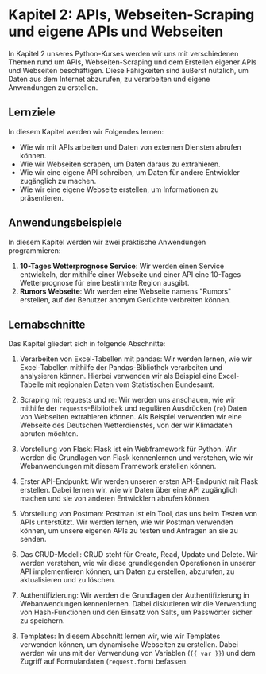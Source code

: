 # Kapitel 2: APIs, Webseiten-Scraping und eigene APIs und Webseiten

In Kapitel 2 unseres Python-Kurses werden wir uns mit verschiedenen Themen rund um APIs, Webseiten-Scraping und dem Erstellen eigener APIs und Webseiten beschäftigen. Diese Fähigkeiten sind äußerst nützlich, um Daten aus dem Internet abzurufen, zu verarbeiten und eigene Anwendungen zu erstellen.

## Lernziele
In diesem Kapitel werden wir Folgendes lernen:
- Wie wir mit APIs arbeiten und Daten von externen Diensten abrufen können.
- Wie wir Webseiten scrapen, um Daten daraus zu extrahieren.
- Wie wir eine eigene API schreiben, um Daten für andere Entwickler zugänglich zu machen.
- Wie wir eine eigene Webseite erstellen, um Informationen zu präsentieren.

## Anwendungsbeispiele
In diesem Kapitel werden wir zwei praktische Anwendungen programmieren:
1. **10-Tages Wetterprognose Service**: Wir werden einen Service entwickeln, der mithilfe einer Webseite und einer API eine 10-Tages Wetterprognose für eine bestimmte Region ausgibt.
2. **Rumors Webseite**: Wir werden eine Webseite namens "Rumors" erstellen, auf der Benutzer anonym Gerüchte verbreiten können.

## Lernabschnitte
Das Kapitel gliedert sich in folgende Abschnitte:

1. Verarbeiten von Excel-Tabellen mit pandas: Wir werden lernen, wie wir Excel-Tabellen mithilfe der Pandas-Bibliothek verarbeiten und analysieren können. Hierbei verwenden wir als Beispiel eine Excel-Tabelle mit regionalen Daten vom Statistischen Bundesamt.

2. Scraping mit requests und re: Wir werden uns anschauen, wie wir mithilfe der `requests`-Bibliothek und regulären Ausdrücken (`re`) Daten von Webseiten extrahieren können. Als Beispiel verwenden wir eine Webseite des Deutschen Wetterdienstes, von der wir Klimadaten abrufen möchten.

3. Vorstellung von Flask: Flask ist ein Webframework für Python. Wir werden die Grundlagen von Flask kennenlernen und verstehen, wie wir Webanwendungen mit diesem Framework erstellen können.

4. Erster API-Endpunkt: Wir werden unseren ersten API-Endpunkt mit Flask erstellen. Dabei lernen wir, wie wir Daten über eine API zugänglich machen und sie von anderen Entwicklern abrufen können.

5. Vorstellung von Postman: Postman ist ein Tool, das uns beim Testen von APIs unterstützt. Wir werden lernen, wie wir Postman verwenden können, um unsere eigenen APIs zu testen und Anfragen an sie zu senden.

6. Das CRUD-Modell: CRUD steht für Create, Read, Update und Delete. Wir werden verstehen, wie wir diese grundlegenden Operationen in unserer API implementieren können, um Daten zu erstellen, abzurufen, zu aktualisieren und zu löschen.

7. Authentifizierung: Wir werden die Grundlagen der Authentifizierung in Webanwendungen kennenlernen. Dabei diskutieren wir die Verwendung von Hash-Funktionen und den Einsatz von Salts, um Passwörter sicher zu speichern.

8. Templates: In diesem Abschnitt lernen wir, wie wir Templates verwenden können, um dynamische Webseiten zu erstellen. Dabei werden wir uns mit der Verwendung von Variablen (`{{ var }}`) und dem Zugriff auf Formulardaten (`request.form`) befassen.